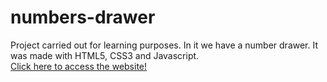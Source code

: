 # numbers-drawer
Project carried out for learning purposes. In it we have a number drawer. It was made with HTML5, CSS3 and Javascript.
<br>
<a href="https://giovanninoda.github.io/projeto-sorteador-de-numeros/" target="_blank">Click here to access the website!</a>
